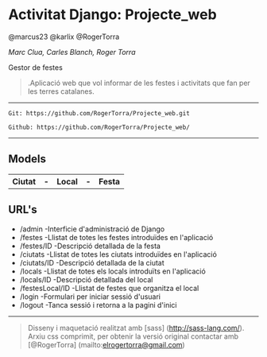 Activitat Django: Projecte_web
==============================

@marcus23 @karlix @RogerTorra

*Marc Clua, Carles Blanch, Roger Torra*

Gestor de festes
>.Aplicació web que vol informar de les festes i activitats que fan per les terres catalanes.

----------------
    Git: https://github.com/RogerTorra/Projecte_web.git

    Github: https://github.com/RogerTorra/Projecte_web/
----------------
Models
----------------

<table>
  <tr>
    <th>Ciutat</th><th> - </th><th>Local</th><th> - </th><th>Festa</th>
  </tr>
</table>

URL's
----------------
* /admin -Interficie d'administració de Django
* /festes -Llistat de totes les festes introduïdes en l'aplicació
* /festes/ID -Descripció detallada de la festa
* /ciutats -Llistat de totes les ciutats introduïdes en l'aplicació
* /ciutats/ID -Descripció detallada de la ciutat
* /locals -Llistat de totes els locals introduïts en l'aplicació
* /locals/ID -Descripció detallada del local
* /festesLocal/ID -Llistat de festes que organitza el local
* /login -Formulari per iniciar sessió d'usuari
* /logout -Tanca sessió i retorna a la pagini d'inici

----------------
> Disseny i maquetació realitzat amb [sass] (http://sass-lang.com/).
> Arxiu css comprimit, per obtenir la versió original contactar amb [@RogerTorra] (mailto:elrogertorra@gmail.com)
